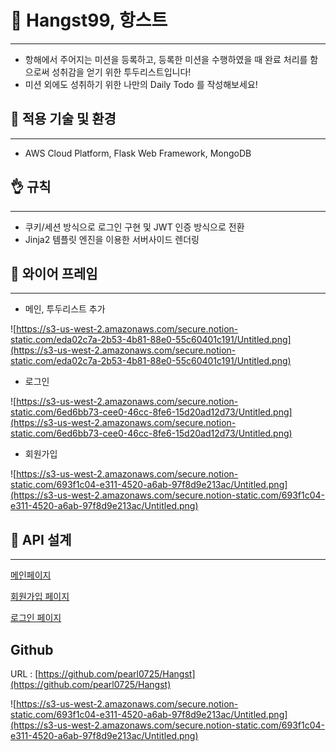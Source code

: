 # 📝 Hangst99, 항스트

---

- 항해에서 주어지는 미션을 등록하고, 등록한 미션을 수행하였을 때 완료 처리를 함으로써 성취감을 얻기 위한 투두리스트입니다!
- 미션 외에도 성취하기 위한 나만의 Daily Todo 를 작성해보세요!

## 🧐 적용 기술 및 환경

---

- AWS Cloud Platform, Flask Web Framework, MongoDB

## 👌 규칙

---

- 쿠키/세션 방식으로 로그인 구현 및 JWT 인증 방식으로 전환
- Jinja2 템플릿 엔진을 이용한 서버사이드 렌더링

## 📕 와이어 프레임

---

- 메인, 투두리스트 추가

![https://s3-us-west-2.amazonaws.com/secure.notion-static.com/eda02c7a-2b53-4b81-88e0-55c60401c191/Untitled.png](https://s3-us-west-2.amazonaws.com/secure.notion-static.com/eda02c7a-2b53-4b81-88e0-55c60401c191/Untitled.png)

- 로그인

![https://s3-us-west-2.amazonaws.com/secure.notion-static.com/6ed6bb73-cee0-46cc-8fe6-15d20ad12d73/Untitled.png](https://s3-us-west-2.amazonaws.com/secure.notion-static.com/6ed6bb73-cee0-46cc-8fe6-15d20ad12d73/Untitled.png)

- 회원가입

![https://s3-us-west-2.amazonaws.com/secure.notion-static.com/693f1c04-e311-4520-a6ab-97f8d9e213ac/Untitled.png](https://s3-us-west-2.amazonaws.com/secure.notion-static.com/693f1c04-e311-4520-a6ab-97f8d9e213ac/Untitled.png)

## 📜 API 설계

---

[메인페이지](https://www.notion.so/60002d1104e54ebeba4dd1a869440d07)

[회원가입 페이지](https://www.notion.so/075a3dbdbbf440c690277a6cc5c1e3df)

[로그인 페이지](https://www.notion.so/0192fdf66f9d4c85bb280c4b101900cf)

## Github

URL : [https://github.com/pearl0725/Hangst](https://github.com/pearl0725/Hangst)

![https://s3-us-west-2.amazonaws.com/secure.notion-static.com/693f1c04-e311-4520-a6ab-97f8d9e213ac/Untitled.png](https://s3-us-west-2.amazonaws.com/secure.notion-static.com/693f1c04-e311-4520-a6ab-97f8d9e213ac/Untitled.png)
